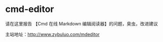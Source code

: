 cmd-editor
==========

请在这里报告 【Cmd 在线 Markdown 编辑阅读器】的问题，臭虫，改进建议

主站地址：http://www.zybuluo.com/mdeditor
